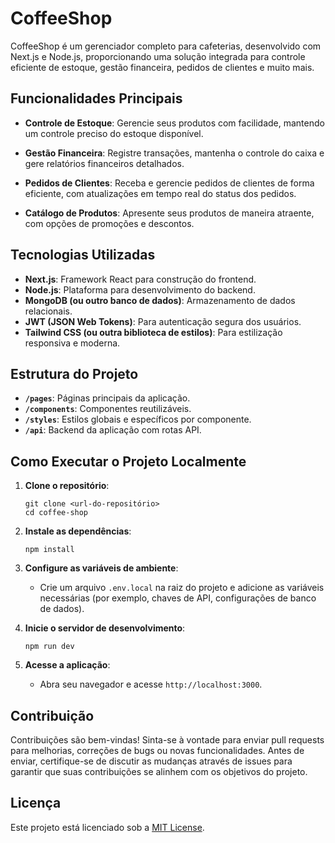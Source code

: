 
# CoffeeShop

CoffeeShop é um gerenciador completo para cafeterias, desenvolvido com Next.js e Node.js, proporcionando uma solução integrada para controle eficiente de estoque, gestão financeira, pedidos de clientes e muito mais.

## Funcionalidades Principais

- **Controle de Estoque**: Gerencie seus produtos com facilidade, mantendo um controle preciso do estoque disponível.
  
- **Gestão Financeira**: Registre transações, mantenha o controle do caixa e gere relatórios financeiros detalhados.
  
- **Pedidos de Clientes**: Receba e gerencie pedidos de clientes de forma eficiente, com atualizações em tempo real do status dos pedidos.
  
- **Catálogo de Produtos**: Apresente seus produtos de maneira atraente, com opções de promoções e descontos.

## Tecnologias Utilizadas

- **Next.js**: Framework React para construção do frontend.
- **Node.js**: Plataforma para desenvolvimento do backend.
- **MongoDB (ou outro banco de dados)**: Armazenamento de dados relacionais.
- **JWT (JSON Web Tokens)**: Para autenticação segura dos usuários.
- **Tailwind CSS (ou outra biblioteca de estilos)**: Para estilização responsiva e moderna.

## Estrutura do Projeto

- **`/pages`**: Páginas principais da aplicação.
- **`/components`**: Componentes reutilizáveis.
- **`/styles`**: Estilos globais e específicos por componente.
- **`/api`**: Backend da aplicação com rotas API.

## Como Executar o Projeto Localmente

1. **Clone o repositório**:
   ```
   git clone <url-do-repositório>
   cd coffee-shop
   ```

2. **Instale as dependências**:
   ```
   npm install
   ```

3. **Configure as variáveis de ambiente**:
   - Crie um arquivo `.env.local` na raiz do projeto e adicione as variáveis necessárias (por exemplo, chaves de API, configurações de banco de dados).

4. **Inicie o servidor de desenvolvimento**:
   ```
   npm run dev
   ```

5. **Acesse a aplicação**:
   - Abra seu navegador e acesse `http://localhost:3000`.

## Contribuição

Contribuições são bem-vindas! Sinta-se à vontade para enviar pull requests para melhorias, correções de bugs ou novas funcionalidades. Antes de enviar, certifique-se de discutir as mudanças através de issues para garantir que suas contribuições se alinhem com os objetivos do projeto.

## Licença

Este projeto está licenciado sob a [MIT License](https://opensource.org/licenses/MIT).
